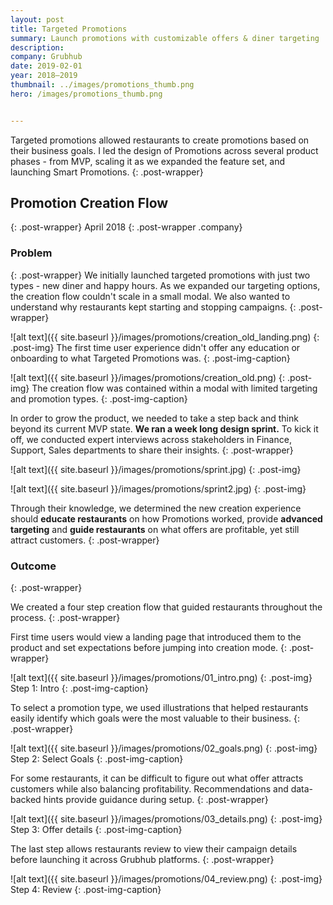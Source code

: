 ```yaml
---
layout: post
title: Targeted Promotions
summary: Launch promotions with customizable offers & diner targeting
description: 
company: Grubhub
date: 2019-02-01
year: 2018–2019
thumbnail: ../images/promotions_thumb.png
hero: /images/promotions_thumb.png


---
```

Targeted promotions allowed restaurants to create promotions based on their business goals. I led the design of Promotions across several product phases - from MVP, scaling it as we expanded the feature set, and launching Smart Promotions.
{: .post-wrapper}


## Promotion Creation Flow
{: .post-wrapper}
April 2018
{: .post-wrapper .company}


### Problem
{: .post-wrapper}
We initially launched targeted promotions with just two types - new diner and happy hours.  As we expanded our targeting options, the creation flow couldn't scale in a small modal. We also wanted to understand why restaurants kept starting and stopping campaigns. 
{: .post-wrapper}

![alt text]({{ site.baseurl }}/images/promotions/creation_old_landing.png)
{: .post-img}
The first time user experience didn't offer any education or onboarding to what Targeted Promotions was.
{: .post-img-caption}

![alt text]({{ site.baseurl }}/images/promotions/creation_old.png)
{: .post-img}
The creation flow was contained within a modal with limited targeting and promotion types.
{: .post-img-caption}

In order to grow the product, we needed to take a step back and think beyond its current MVP state. **We ran a week long design sprint.** To kick it off, we conducted expert interviews across stakeholders in Finance, Support, Sales departments to share their insights. 
{: .post-wrapper}

![alt text]({{ site.baseurl }}/images/promotions/sprint.jpg)
{: .post-img}

![alt text]({{ site.baseurl }}/images/promotions/sprint2.jpg)
{: .post-img}

Through their knowledge, we determined the new creation experience should **educate restaurants** on how Promotions worked, provide **advanced targeting** and **guide restaurants** on what offers are profitable, yet still attract customers. 
{: .post-wrapper}

### Outcome
{: .post-wrapper}

We created a four step creation flow that guided restaurants throughout the process.
{: .post-wrapper}

First time users would view a landing page that introduced them to the product and set expectations before jumping into creation mode.
{: .post-wrapper}


![alt text]({{ site.baseurl }}/images/promotions/01_intro.png)
{: .post-img}
Step 1: Intro
{: .post-img-caption}


To select a promotion type, we used illustrations that helped restaurants easily identify which goals were the most valuable to their business.
{: .post-wrapper}

![alt text]({{ site.baseurl }}/images/promotions/02_goals.png)
{: .post-img}
Step 2: Select Goals
{: .post-img-caption}

For some restaurants, it can be difficult to figure out what offer attracts customers while also balancing profitability. Recommendations and data-backed hints provide guidance during setup.
{: .post-wrapper}

![alt text]({{ site.baseurl }}/images/promotions/03_details.png)
{: .post-img}
Step 3: Offer details
{: .post-img-caption}

The last step allows restaurants review to view their campaign details before launching it across Grubhub platforms. 
{: .post-wrapper}

![alt text]({{ site.baseurl }}/images/promotions/04_review.png)
{: .post-img}
Step 4: Review
{: .post-img-caption}


<!--### Smart Promotions Launch
{: .post-wrapper}

<video src="{{ site.baseurl }}/images/promotions/budget_animate.mp4" type="video/mp4" autoplay="" loop=""></video>
{: .post-img}-->



